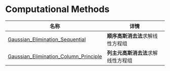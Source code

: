 # Computational Methods

| 名称                                                         | 详情                               |
| ------------------------------------------------------------ | ---------------------------------- |
| [Gaussian_Elimination_Sequential](Gaussian_Elimination_Sequential.%20m) | **顺序高斯消去法**求解线性方程组   |
| [Gaussian_Elimination_Column_Principle](Gaussian_Elimination_Column_Principle.%20m) | **列主元高斯消去法**求解线性方程组 |

